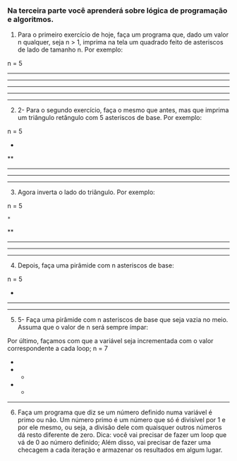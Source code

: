 ### Na terceira parte você aprenderá sobre lógica de programação e algoritmos.

1. Para o primeiro exercício de hoje, faça um programa que, dado um valor n qualquer, seja n > 1, imprima na tela um quadrado feito de asteriscos de lado de tamanho n. Por exemplo:

n = 5

*****
*****
*****
*****
*****

2. 2- Para o segundo exercício, faça o mesmo que antes, mas que imprima um triângulo retângulo com 5 asteriscos de base. Por exemplo:

n = 5

*
**
***
****
*****

3. Agora inverta o lado do triângulo. Por exemplo:

n = 5

    *
   **
  ***
 ****
*****

4. Depois, faça uma pirâmide com n asteriscos de base:

n = 5

  *
 ***
*****

5. 5- Faça uma pirâmide com n asteriscos de base que seja vazia no meio. Assuma que o valor de n será sempre ímpar:

Por último, façamos com que a variável seja incrementada com o valor correspondente a cada loop;
n = 7

   *
  * *
 *   *
*******
6. Faça um programa que diz se um número definido numa variável é primo ou não.
Um número primo é um número que só é divisível por 1 e por ele mesmo, ou seja, a divisão dele com quaisquer outros números dá resto diferente de zero.
Dica: você vai precisar de fazer um loop que vá de 0 ao número definido; Além disso, vai precisar de fazer uma checagem a cada iteração e armazenar os resultados em algum lugar.